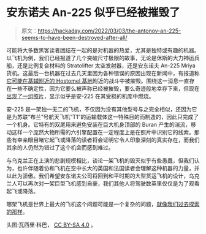 # 安东诺夫 An-225 似乎已经被摧毁了

> 原文：<https://hackaday.com/2022/03/03/the-antonov-an-225-seems-to-have-been-destroyed-after-all/>

可能将大多数黑客读者团结在一起的是对机器的热爱，尤其是独特或有趣的机器。以飞机为例，我们已经报道了几个突破尺寸极限的故事，无论是休斯的大力神运兵船，还是比例复合材料的 Stratolifter 太空发射器，还是安东诺夫 An-225 Mriya 货机。这最后一台机器在过去几天里因为各种错误的原因出现在新闻中，有报道称[它可能在基辅附近的 Hostomel 基地](https://www.heraldscotland.com/news/19950717.anotov-an-225-mriya-reports-worlds-largest-plane-destroyed-hostomel-airport/)附近的战斗中被摧毁。围绕这一消息一直存在一些不确定性，因为它要么被声称已经被摧毁，要么奇迹般地幸存下来，但现在[出现了一组照片](https://old.reddit.com/r/aviation/comments/t2lnql/an225_destruction_image_analysis_seems_real/)，显示似乎是安-225 在其受损的机库中燃烧。

安-225 是一架独一无二的飞机，不仅因为没有其他型号与之完全相似，还因为它是为苏联“布兰”号航天飞机“T1”的运输载体这一特殊目的而制造的，因此只完成了一个机身。它特有的双尾用来避免安装在巨大机身顶部的 Buran 产生的湍流，移动这样一个庞然大物所需的六引擎配置在一定程度上是在照片中识别它的线索。那些有幸亲眼目睹它起飞或降落的读者将会证明它令人印象深刻的真实存在，而我们其余的人仍然为错过了这个机会而感到难过。

与乌克兰正在上演的悲剧规模相比，谈论一架飞机的毁灭似乎有些愚蠢，但我们认为，也许伴随着协和飞机在空中长大的英国和法国读者会理解这种机器的力量，并以此为骄傲。我们希望安东诺夫公司将回到和平时期的大型货运飞机的设计，乌克兰人可以再次对一架巨型飞机感到自豪，我们其他人将驾驶数英里仅仅是为了观看起飞或降落。

哪架飞机是世界上最大的飞机这个问题可能是一个复杂的问题，[就像我们过去探索的那样](https://hackaday.com/2019/05/21/who-really-has-the-largest-aircraft/)。

头图:瓦西里·科巴， [CC BY-SA 4.0](https://commons.wikimedia.org/wiki/File:Antonov_An-225_with_Soviet_space_shuttle_Buran_on_top.jpeg) 。